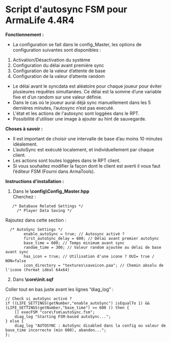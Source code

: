 # Script d'autosync FSM pour ArmaLife 4.4R4


**Fonctionnement :**

- La configuration se fait dans le config_Master, les options de configuration suivantes sont disponibles :  
1. Activation/Désactivation du système  
2. Configuration du délai avant première sync  
3. Configuration de la valeur d’attente de base  
4. Configuration de la valeur d’attente random  
- Le délai avant le syncdata est aléatoire pour chaque joueur pour éviter
plusieures requêtes simultanées. Ce délai est la somme d’une variable fixe et d’un random sur une valeur définie.  
- Dans le cas où le joueur aurai déjà sync manuellement dans les 5 dernières minutes, l’autosync n’est pas executé.  
- L'état et les actions de l'autosync sont loggées dans le RPT.  
- Possibilité d'utiliser une image à ajouter au hint de sauvegarde.  

**Choses à savoir :**  

- Il est important de choisir une intervalle de base d’au moins 10 minutes idéalement.
- L’autoSync est exécuté localement, et individuellement par chaque client.
- Les actions sont toutes loggées dans le RPT client.
- Si vous souhaitez modifier la façon dont le client est averti il vous faut l’éditeur FSM (Fourni dans ArmaTools).    


**Instructions d'installation :**

1.  Dans le **\config\Config_Master.hpp**  
Cherchez :
```
   /* Database Related Settings */  
     /* Player Data Saving */
```        
	
Rajoutez dans cette section :
```
  /* AutoSync Settings */  
    	enable_autoSync = true; // Autosync activé ?    
    	first_autoSync_delay = 600; // Délai avant premier autoSync   
    	base_time = 600; // Temps minimum avant sync    
    	random_time = 300; // Valeur random ajoutée au délai de base avant sync    
		has_icon = true; // Utilisation d'une icone ? OUI= true / NON=false 
		icon_directory = "textures\saveicon.paa"; // Chemin absolu de l'icone (Format idéal 64x64)
```

2. Dans **\core\init.sqf**
	
Coller tout en bas juste avant les lignes “diag_log” :
```
// Check si autoSync activé ?  
if ((LIFE_SETTINGS(getNumber,"enable_autoSync") isEqualTo 1) && (LIFE_SETTINGS(getNumber,"base_time") >= 600 )) then {
	[] execFSM "core\fsm\autoSync.fsm";  
	diag_log "Starting FSM-based autoSync...";  
} else {    
	diag_log "AUTOSYNC : AutoSync disabled dans la config ou valeur de base_time incorrecte (min 600), abandon...";  
};  
```
